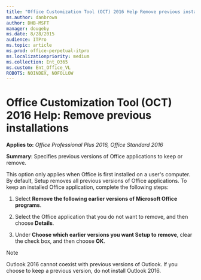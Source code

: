 ```yaml
---
title: "Office Customization Tool (OCT) 2016 Help Remove previous installations"
ms.author: danbrown
author: DHB-MSFT
manager: dougeby
ms.date: 8/28/2015
audience: ITPro
ms.topic: article
ms.prod: office-perpetual-itpro
ms.localizationpriority: medium
ms.collection: Ent_O365
ms.custom: Ent_Office_VL
ROBOTS: NOINDEX, NOFOLLOW
---
```


# Office Customization Tool (OCT) 2016 Help: Remove previous installations

**Applies to:** *Office Professional Plus 2016, Office Standard 2016*

**Summary**: Specifies previous versions of Office applications to keep or remove. 
  
This option only applies when Office is first installed on a user's computer. By default, Setup removes all previous versions of Office applications. To keep an installed Office application, complete the following steps:
  
1. Select **Remove the following earlier versions of Microsoft Office programs**.
    
2. Select the Office application that you do not want to remove, and then choose **Details**.
    
3. Under **Choose which earlier versions you want Setup to remove**, clear the check box, and then choose **OK**.
    
> [!NOTE]
>  Outlook 2016 cannot coexist with previous versions of Outlook. If you choose to keep a previous version, do not install Outlook 2016. 
  

